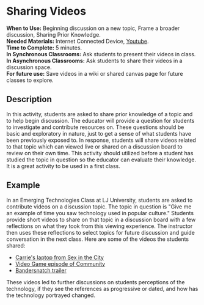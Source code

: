 # Sharing Videos 

**When to Use:** Beginning discussion on a new topic, Frame a broader discussion, Sharing Prior Knowledge.    
**Needed Materials:** Internet Connected Device, [Youtube](https://www.youtube.com/).  
**Time to Complete:** 5 minutes.    
**In Synchronous Classrooms:** Ask students to present their videos in class.   
**In Asynchronous Classrooms:** Ask students to share their videos in a discussion space.   
**For future use:** Save videos in a wiki or shared canvas page for future classes to explore.   

## Description 
In this activity, students are asked to share prior knowledge of a topic and to help begin discussion. The educator will provide a question for students to investigate and contribute resources on. These questions should be basic and exploratory in nature, just to get a sense of what students have been previously exposed to. In response, students will share videos related to that topic which can viewed live or shared on a discussion board to review on their own time. This activity should utilized before a student has studied the topic in question so the educator can evaluate their knowledge. It is a great activity to be used in a first class. 

## Example 

In an Emerging Technologies Class at LJ University, students are asked to contribute videos on a discussion topic. The topic in question is "Give me an example of time you saw technology used in popular culture." Students provide short videos to share on that topic in a discussion board with a few reflections on what they took from this viewing experience. The instructor then uses these reflections to select topics for future discussion and guide conversation in the next class. Here are some of the videos the students shared: 
- [Carrie's laptop from Sex in the City](https://www.youtube.com/watch?v=YWSZJXhOvBw)
- [Video Game episode of Community](https://www.youtube.com/watch?v=J9WVSy7JpT4)
- [Bandersnatch trailer](https://www.youtube.com/watch?v=7wnRi3Sclm8)

These videos led to further discussions on students perceptions of the technology, if they see the references as progressive or dated, and how has the technology portrayed changed. 
